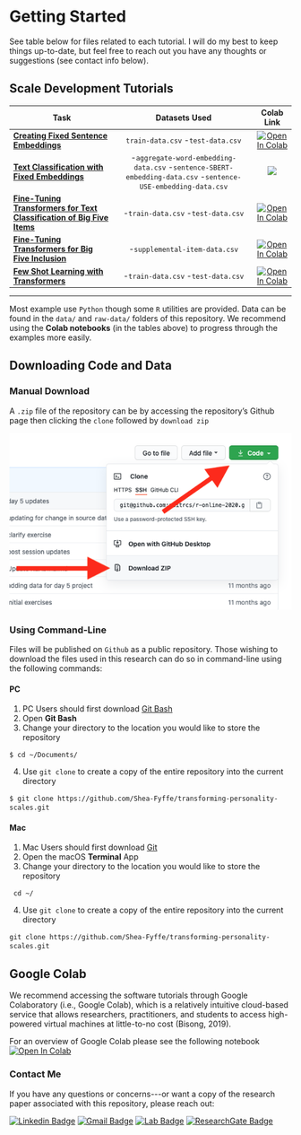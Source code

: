 Getting Started
================

See table below for files related to each tutorial. I will do my best to keep things up-to-date, but feel free to reach out you have any thoughts or suggestions (see contact info below).

## Scale Development Tutorials

| Task | Datasets Used | Colab Link
|---|:---:|:---:|
|[**Creating Fixed Sentence Embeddings**](https://github.com/Shea-Fyffe/transforming-personality-scales/blob/main/tutorials/create-fixed-sentence-embeddings.ipynb) | `train-data.csv` -`test-data.csv`|[![Open In Colab](https://colab.research.google.com/assets/colab-badge.svg)](https://colab.research.google.com/drive/14DpmE8PiT7f-7JQwQ3cLJCqF4QUUWT97?usp=sharing)
|[**Text Classification with Fixed Embeddings**](https://github.com/Shea-Fyffe/transforming-personality-scales/blob/main/tutorials/classification-with-fixed-embeddings.md) | -`aggregate-word-embedding-data.csv` -`sentence-SBERT-embedding-data.csv` -`sentence-USE-embedding-data.csv`|[![](https://img.shields.io/static/v1?label=%20&message=Open%20in%20R%20Studio&logo=rstudio&color=steelblue)](https://github.com/Shea-Fyffe/transforming-personality-scales/blob/main/tutorials/classification-with-fixed-embeddings.md)
|[**Fine-Tuning Transformers for Text Classification of Big Five Items**](https://github.com/Shea-Fyffe/transforming-personality-scales/blob/main/tutorials/fine-tuning-transformers-for-text-classification.ipynb) | -`train-data.csv` -`test-data.csv`|[![Open In Colab](https://colab.research.google.com/assets/colab-badge.svg)](https://colab.research.google.com/drive/1dNMJ2BuRu2l3JZq1TH0B2Fp6_WEoThXB?usp=sharing)
|[**Fine-Tuning Transformers for Big Five Inclusion**](https://github.com/Shea-Fyffe/transforming-personality-scales/blob/main/tutorials/fine-tuning-transformers-for-big5-inclusion.ipynb) | -`supplemental-item-data.csv`|[![Open In Colab](https://colab.research.google.com/assets/colab-badge.svg)](https://colab.research.google.com/drive/1FeXottyoM_-R-m_oD_Mbt5mcpDw5YwU9?usp=sharing)
|[**Few Shot Learning with Transformers**](https://github.com/Shea-Fyffe/transforming-personality-scales/blob/main/tutorials/few-shot-learning-with-transformers.ipynb) | -`train-data.csv` -`test-data.csv`|[![Open In Colab](https://colab.research.google.com/assets/colab-badge.svg)](https://colab.research.google.com/github/Shea-Fyffe/transforming-personality-scales/blob/main/tutorials/few-shot-learning-with-transformers.ipynb)

---

Most example use `Python` though some `R` utilities are provided. Data can be found in the `data/` and `raw-data/` folders of this repository. We recommend using the **Colab notebooks** (in the tables above) to progress through the examples more easily.


## Downloading Code and Data

### Manual Download

A `.zip` file of the repository can be by accessing the repository’s
Github page then clicking the `clone` followed by `download zip`

![zip\_dl](figs/repo/zip_dowload.png)

### Using Command-Line

Files will be published on `Github` as a public repository. Those
wishing to download the files used in this research can do so in
command-line using the following commands:

#### PC

1.  PC Users should first download [Git
    Bash](https://gitforwindows.org/)
2.  Open **Git Bash**
3.  Change your directory to the location you would like to store the
    repository

<!-- -->

    $ cd ~/Documents/

4.  Use `git clone` to create a copy of the entire repository into the
    current directory

<!-- -->

    $ git clone https://github.com/Shea-Fyffe/transforming-personality-scales.git

#### Mac

1.  Mac Users should first download [Git](git-scm.com/downloads)
2.  Open the macOS **Terminal** App
3.  Change your directory to the location you would like to store the
    repository

<!-- -->

     cd ~/

4.  Use `git clone` to create a copy of the entire repository into the
    current directory

<!-- -->

    git clone https://github.com/Shea-Fyffe/transforming-personality-scales.git

## Google Colab

We recommend accessing the software tutorials through Google Colaboratory (i.e., Google Colab), which is a relatively intuitive cloud-based service that allows researchers, practitioners, and students to access high-powered virtual machines at little-to-no cost (Bisong, 2019).

For an overview of Google Colab please see the following notebook
[![Open In
Colab](https://colab.research.google.com/assets/colab-badge.svg)](https://colab.research.google.com/notebooks/pro.ipynb)

### Contact Me

If you have any questions or concerns---or want a copy of the research paper associated with this repository, please reach out:

[![Linkedin Badge](https://img.shields.io/badge/-sheafyffe-blue?style=flat&logo=Linkedin&logoColor=white&link=https://www.linkedin.com/in/sheafyffe/)](https://www.linkedin.com/in/sheafyffe/)
[![Gmail Badge](https://img.shields.io/badge/-shea.fyffe-c14438?style=flat&logo=Gmail&logoColor=white&link=mailto:shea.fyffe@gmail.com)](mailto:shea.fyffe@gmail.com)
[![Lab Badge](https://img.shields.io/badge/-PAID%20Lab-006633?style=flat&link=https://sites.google.com/view/paid-lab/home)](https://sites.google.com/view/paid-lab/home)
[![ResearchGate Badge](https://img.shields.io/badge/-Shea%20Fyffe-00CCBB?style=flat&logo=ResearchGate&logoColor=white&link=https://www.researchgate.net/profile/Shea-Fyffe)](https://www.researchgate.net/profile/Shea-Fyffe)
